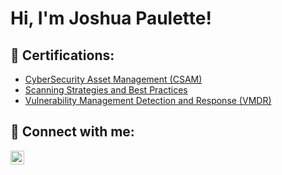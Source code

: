 <h1>Hi, I'm Joshua Paulette!  <a href="https://www.linkedin.com/in/joshua-paulette/"> </a>



<h2>📜 Certifications:</h2>

  - [CyberSecurity Asset Management (CSAM)](https://github.com/joshuapaulette/Certifications/blob/main/CSAM%20Cert.png)
  - [Scanning Strategies and Best Practices](https://github.com/joshuapaulette/Certifications/blob/main/Scanning%20Strategies.png)
  - [Vulnerability Management Detection and Response (VMDR)](https://github.com/joshuapaulette/Certifications/blob/main/VMDR.png)


  
<h2> 🤳 Connect with me:</h2>


[<img align="left" alt="yourname | LinkedIn" width="22px" src="https://cdn.jsdelivr.net/npm/simple-icons@v3/icons/linkedin.svg" />][linkedin]



[linkedin]: https://www.linkedin.com/in/joshua-paulette/
